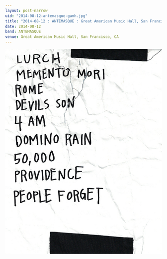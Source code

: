 ```yaml
---
layout: post-narrow
uid: "2014-08-12-antemasque-gamh.jpg"
title: "2014-08-12 : ANTEMASQUE : Great American Music Hall, San Francisco, CA"
date: 2014-08-12
band: ANTEMASQUE
venue: Great American Music Hall, San Francisco, CA
---
```


<div class="showcase">
  <img src="/img/2014/08/20140812-Antemasque-GAMH.jpg" alt="2014-08-12-antemasque-gamh.jpg">
</div>
